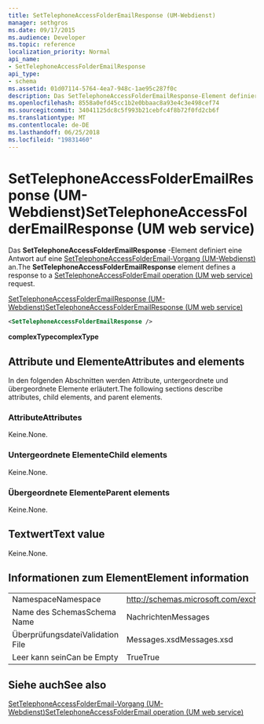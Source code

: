 ```yaml
---
title: SetTelephoneAccessFolderEmailResponse (UM-Webdienst)
manager: sethgros
ms.date: 09/17/2015
ms.audience: Developer
ms.topic: reference
localization_priority: Normal
api_name:
- SetTelephoneAccessFolderEmailResponse
api_type:
- schema
ms.assetid: 01d07114-5764-4ea7-948c-1ae95c287f0c
description: Das SetTelephoneAccessFolderEmailResponse-Element definiert eine Antwort auf eine SetTelephoneAccessFolderEmail-Vorgang (UM-Webdienst) an.
ms.openlocfilehash: 8558a0efd45cc1b2e0bbaac8a93e4c3e498cef74
ms.sourcegitcommit: 34041125dc8c5f993b21cebfc4f8b72f0fd2cb6f
ms.translationtype: MT
ms.contentlocale: de-DE
ms.lasthandoff: 06/25/2018
ms.locfileid: "19831460"
---
```

# <a name="settelephoneaccessfolderemailresponse-um-web-service"></a><span data-ttu-id="343f0-103">SetTelephoneAccessFolderEmailResponse (UM-Webdienst)</span><span class="sxs-lookup"><span data-stu-id="343f0-103">SetTelephoneAccessFolderEmailResponse (UM web service)</span></span>

<span data-ttu-id="343f0-104">Das **SetTelephoneAccessFolderEmailResponse** -Element definiert eine Antwort auf eine [SetTelephoneAccessFolderEmail-Vorgang (UM-Webdienst)](settelephoneaccessfolderemail-operation-um-web-service.md) an.</span><span class="sxs-lookup"><span data-stu-id="343f0-104">The **SetTelephoneAccessFolderEmailResponse** element defines a response to a [SetTelephoneAccessFolderEmail operation (UM web service)](settelephoneaccessfolderemail-operation-um-web-service.md) request.</span></span> 
  
[<span data-ttu-id="343f0-105">SetTelephoneAccessFolderEmailResponse (UM-Webdienst)</span><span class="sxs-lookup"><span data-stu-id="343f0-105">SetTelephoneAccessFolderEmailResponse (UM web service)</span></span>](settelephoneaccessfolderemailresponse-um-web-service.md)
  
```xml
<SetTelephoneAccessFolderEmailResponse />
```

 <span data-ttu-id="343f0-106">**complexType**</span><span class="sxs-lookup"><span data-stu-id="343f0-106">**complexType**</span></span>
## <a name="attributes-and-elements"></a><span data-ttu-id="343f0-107">Attribute und Elemente</span><span class="sxs-lookup"><span data-stu-id="343f0-107">Attributes and elements</span></span>

<span data-ttu-id="343f0-108">In den folgenden Abschnitten werden Attribute, untergeordnete und übergeordnete Elemente erläutert.</span><span class="sxs-lookup"><span data-stu-id="343f0-108">The following sections describe attributes, child elements, and parent elements.</span></span>
  
### <a name="attributes"></a><span data-ttu-id="343f0-109">Attribute</span><span class="sxs-lookup"><span data-stu-id="343f0-109">Attributes</span></span>

<span data-ttu-id="343f0-110">Keine.</span><span class="sxs-lookup"><span data-stu-id="343f0-110">None.</span></span>
  
### <a name="child-elements"></a><span data-ttu-id="343f0-111">Untergeordnete Elemente</span><span class="sxs-lookup"><span data-stu-id="343f0-111">Child elements</span></span>

<span data-ttu-id="343f0-112">Keine.</span><span class="sxs-lookup"><span data-stu-id="343f0-112">None.</span></span>
  
### <a name="parent-elements"></a><span data-ttu-id="343f0-113">Übergeordnete Elemente</span><span class="sxs-lookup"><span data-stu-id="343f0-113">Parent elements</span></span>

<span data-ttu-id="343f0-114">Keine.</span><span class="sxs-lookup"><span data-stu-id="343f0-114">None.</span></span>
  
## <a name="text-value"></a><span data-ttu-id="343f0-115">Textwert</span><span class="sxs-lookup"><span data-stu-id="343f0-115">Text value</span></span>

<span data-ttu-id="343f0-116">Keine.</span><span class="sxs-lookup"><span data-stu-id="343f0-116">None.</span></span>
  
## <a name="element-information"></a><span data-ttu-id="343f0-117">Informationen zum Element</span><span class="sxs-lookup"><span data-stu-id="343f0-117">Element information</span></span>

|||
|:-----|:-----|
|<span data-ttu-id="343f0-118">Namespace</span><span class="sxs-lookup"><span data-stu-id="343f0-118">Namespace</span></span>  <br/> |http://schemas.microsoft.com/exchange/services/2006/messages  <br/> |
|<span data-ttu-id="343f0-119">Name des Schemas</span><span class="sxs-lookup"><span data-stu-id="343f0-119">Schema Name</span></span>  <br/> |<span data-ttu-id="343f0-120">Nachrichten</span><span class="sxs-lookup"><span data-stu-id="343f0-120">Messages</span></span>  <br/> |
|<span data-ttu-id="343f0-121">Überprüfungsdatei</span><span class="sxs-lookup"><span data-stu-id="343f0-121">Validation File</span></span>  <br/> |<span data-ttu-id="343f0-122">Messages.xsd</span><span class="sxs-lookup"><span data-stu-id="343f0-122">Messages.xsd</span></span>  <br/> |
|<span data-ttu-id="343f0-123">Leer kann sein</span><span class="sxs-lookup"><span data-stu-id="343f0-123">Can be Empty</span></span>  <br/> |<span data-ttu-id="343f0-124">True</span><span class="sxs-lookup"><span data-stu-id="343f0-124">True</span></span>  <br/> |
   
## <a name="see-also"></a><span data-ttu-id="343f0-125">Siehe auch</span><span class="sxs-lookup"><span data-stu-id="343f0-125">See also</span></span>



[<span data-ttu-id="343f0-126">SetTelephoneAccessFolderEmail-Vorgang (UM-Webdienst)</span><span class="sxs-lookup"><span data-stu-id="343f0-126">SetTelephoneAccessFolderEmail operation (UM web service)</span></span>](settelephoneaccessfolderemail-operation-um-web-service.md)

